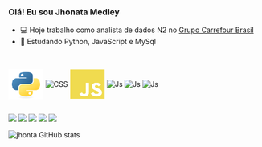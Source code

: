 ### Olá! Eu sou Jhonata Medley 

- 💻 Hoje trabalho como analista de dados N2 no [Grupo Carrefour Brasil](https://www.grupocarrefourbrasil.com.br/)  
- 🌱 Estudando Python, JavaScript e MySql
##


<div style="display: inline_block"><br>
  <img align="center" alt="Python" height="60" width="70" src="https://raw.githubusercontent.com/devicons/devicon/master/icons/python/python-original.svg">
  <img align="center" alt="CSS" height="60" width="70" src="https://cdn.jsdelivr.net/gh/devicons/devicon/icons/pandas/pandas-original-wordmark.svg" />
  <img align="center" alt="Js" height="60" width="70" src="https://raw.githubusercontent.com/devicons/devicon/master/icons/javascript/javascript-plain.svg">
  <img align="center" alt="Js" height="60" width="70"src="https://cdn.jsdelivr.net/gh/devicons/devicon@latest/icons/azuresqldatabase/azuresqldatabase-original.svg" />
  <img align="center" alt="Js" height="60" width="70"src="https://cdn.jsdelivr.net/gh/devicons/devicon@latest/icons/mysql/mysql-original.svg" />
  <img align="center" alt="Js" height="60" width="70"src="https://symbols.getvecta.com/stencil_4/44_google-cloud-spanner.6f47cd3e69.svg" />                 
</div>

##
<div> 
  <a href="https://wa.me/5511989845730" target="_blank"><img src="https://img.shields.io/badge/WhatsApp-25D366?style=for-the-badge&logo=whatsapp&logoColor=white" target="_blank"></a> 
  <a href="https://www.linkedin.com/in/jhonatamedley/" target="_blank"><img src="https://img.shields.io/badge/-LinkedIn-%230077B5?style=for-the-badge&logo=linkedin&logoColor=white" target="_blank"></a> 
  <a href="https://www.instagram.com/jhonata_medley/" target="_blank"><img src="https://img.shields.io/badge/-Instagram-%23E4405F?style=for-the-badge&logo=instagram&logoColor=white" target="_blank"></a>
  <a href = "mailto:jhonatamedley@gmail.com"><img src="https://img.shields.io/badge/-Gmail-%23333?style=for-the-badge&logo=gmail&logoColor=white" target="_blank"></a>  
  <a href="https://dev.to/jhonatasantos_py" target="_blank"><img src="https://img.shields.io/badge/dev.to-0A0A0A?style=for-the-badge&logo=devdotto&logoColor=white" target="_blank"></a> 
</div>

![jhonta GitHub stats](https://github-readme-stats.vercel.app/api?username=jhonatasantos-py&show_icons=true&theme=dark)

